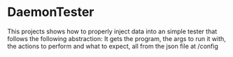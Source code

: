 # DaemonTester
This projects shows how to properly inject data into an simple tester that follows the following abstraction: It gets the program, the args to run it with, the actions to perform and what to expect, all from the json file at /config
